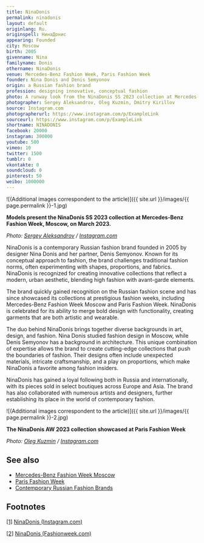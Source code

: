 ```yaml
---
title: NinaDonis
permalink: ninadonis
layout: default
originlang: Ru.
originspell: НинаДонис
appearing: Founded
city: Moscow
birth: 2005
givenname: Nina
familyname: Donis
othername: NinaDonis
venue: Mercedes-Benz Fashion Week, Paris Fashion Week
founder: Nina Donis and Denis Semyonov
origin: a Russian fashion brand
profession: designing innovative, conceptual fashion
photo: A runway look from the NinaDonis SS 2023 collection at Mercedes-Benz Fashion Week
photographer: Sergey Aleksandrov, Oleg Kuzmin, Dmitry Kirillov
source: Instagram.com
photographerurl: https://www.instagram.com/p/ExampleLink
sourceurl: https://www.instagram.com/p/ExampleLink
shortname: NINADONIS
facebook: 20000
instagram: 300000
youtube: 500
vimeo: 10
twitter: 1500
tumblr: 0
vkontakte: 0
soundcloud: 0
pinterest: 50
weibo: 1000000
---
```



![(Additional images correspondent to the article)]({{ site.url }}/images/{{ page.permalink }}-1.jpg)

**Models present the NinaDonis SS 2023 collection at Mercedes-Benz Fashion Week, Moscow, on March 2023.**

*Photo: [Sergey Aleksandrov](https://www.instagram.com/sergey.aleksandrov) / [Instagram.com](https://www.instagram.com/p/ExampleLink)*

NinaDonis is a contemporary Russian fashion brand founded in 2005 by designer Nina Donis and her partner, Denis Semyonov. Known for its conceptual approach to fashion, the brand challenges traditional fashion norms, often experimenting with shapes, proportions, and fabrics. NinaDonis is recognized for creating innovative collections that reflect a modern, urban aesthetic, blending high fashion with avant-garde elements.

The brand quickly gained recognition on the Russian fashion scene and has since showcased its collections at prestigious fashion weeks, including Mercedes-Benz Fashion Week Moscow and Paris Fashion Week. NinaDonis is celebrated for its ability to merge bold design with functionality, creating garments that are both artistic and wearable.

The duo behind NinaDonis brings together diverse backgrounds in art, design, and fashion. Nina Donis studied fashion design in Moscow, while Denis Semyonov has a background in architecture. This unique combination of expertise allows the brand to create cutting-edge collections that push the boundaries of fashion. Their designs often include unexpected materials, intricate craftsmanship, and a play on proportions, which make NinaDonis a favorite among fashion insiders.

NinaDonis has gained a loyal following both in Russia and internationally, with its pieces sold in select boutiques across Europe and Asia. The brand has also collaborated with numerous artists and designers, further establishing its place in the world of contemporary fashion.

![(Additional images correspondent to the article)]({{ site.url }}/images/{{ page.permalink }}-2.jpg)

**The NinaDonis AW 2023 collection showcased at Paris Fashion Week**

*Photo: [Oleg Kuzmin](https://www.instagram.com/oleg.kuzmin) / [Instagram.com](https://www.instagram.com/p/ExampleLink)*

## See also

+ [Mercedes-Benz Fashion Week Moscow](mercedes-benz-fashion-week-moscow)
+ [Paris Fashion Week](paris-fashion-week)
+ [Contemporary Russian Fashion Brands](contemporary-russian-fashion-brands)

## Footnotes

[[1]](#a1) <span id="f1"></span> [NinaDonis (Instagram.com)](https://www.instagram.com/ninadonis)

[[2]](#a2) <span id="f2"></span> [NinaDonis (Fashionweek.com)](https://www.fashionweek.com/ninadonis)
